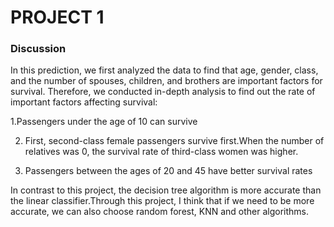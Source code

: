 # PROJECT 1


 ### Discussion

In this prediction, we first analyzed the data to find that age, gender, class, and the number of spouses, children, and brothers are important factors for survival. Therefore, we conducted in-depth analysis to find out the rate of important factors affecting survival:

1.Passengers under the age of 10 can survive

2. First, second-class female passengers survive first.When the number of relatives was 0, the survival rate of third-class women was higher.

3. Passengers between the ages of 20 and 45 have better survival rates

In contrast to this project, the decision tree algorithm is more accurate than the linear classifier.Through this project, I think that if we need to be more accurate, we can also choose random forest, KNN and other algorithms.
